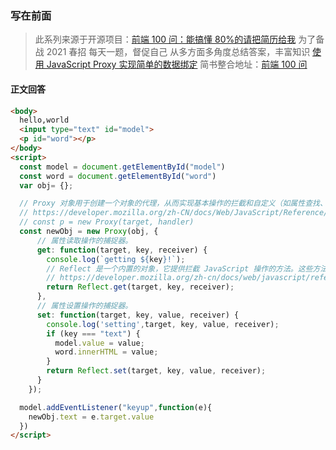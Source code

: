 ### 写在前面

> 此系列来源于开源项目：[前端 100 问：能搞懂 80%的请把简历给我](https://github.com/yygmind/blog/issues/43)
> 为了备战 2021 春招
> 每天一题，督促自己
> 从多方面多角度总结答案，丰富知识
> [使用 JavaScript Proxy 实现简单的数据绑定](https://github.com/Advanced-Frontend/Daily-Interview-Question/issues/123)
> 简书整合地址：[前端 100 问](https://www.jianshu.com/c/70e2e00df1b0)

#### 正文回答

```html
<body>
  hello,world
  <input type="text" id="model">
  <p id="word"></p>
</body>
<script>
  const model = document.getElementById("model")
  const word = document.getElementById("word")
  var obj= {};

  // Proxy 对象用于创建一个对象的代理，从而实现基本操作的拦截和自定义（如属性查找、赋值、枚举、函数调用等）。
  // https://developer.mozilla.org/zh-CN/docs/Web/JavaScript/Reference/Global_Objects/Proxy
  // const p = new Proxy(target, handler)
  const newObj = new Proxy(obj, {
      // 属性读取操作的捕捉器。
      get: function(target, key, receiver) {
        console.log(`getting ${key}!`);
        // Reflect 是一个内置的对象，它提供拦截 JavaScript 操作的方法。这些方法与proxy handlers的方法相同。Reflect不是一个函数对象，因此它是不可构造的。
        // https://developer.mozilla.org/zh-cn/docs/web/javascript/reference/global_objects/reflect
        return Reflect.get(target, key, receiver);
      },
      // 属性设置操作的捕捉器。
      set: function(target, key, value, receiver) {
        console.log('setting',target, key, value, receiver);
        if (key === "text") {
          model.value = value;
          word.innerHTML = value;
        }
        return Reflect.set(target, key, value, receiver);
      }
    });

  model.addEventListener("keyup",function(e){
    newObj.text = e.target.value
  })
</script>
```